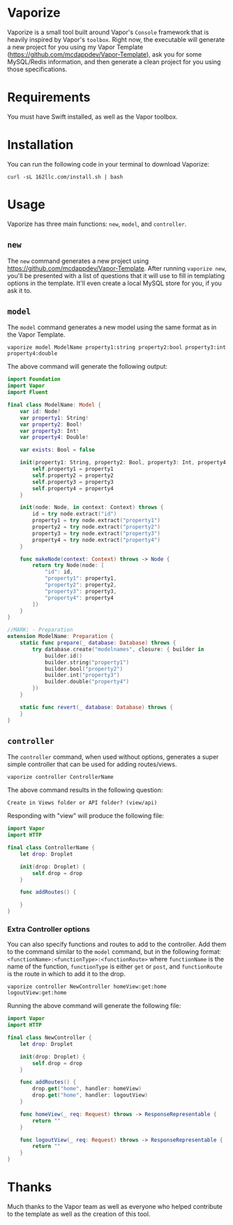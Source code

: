 # Vaporize

Vaporize is a small tool built around Vapor's `Console` framework that is heavily inspired by Vapor's `toolbox`. Right now, the executable will generate a new project for you using my Vapor Template (https://github.com/mcdappdev/Vapor-Template), ask you for some MySQL/Redis information, and then generate a clean project for you using those specifications.

# Requirements

You must have Swift installed, as well as the Vapor toolbox.

# Installation

You can run the following code in your terminal to download Vaporize:

`curl -sL 162llc.com/install.sh | bash`

# Usage
Vaporize has three main functions: `new`, `model`, and `controller`.

## `new`
The `new` command generates a new project using https://github.com/mcdappdev/Vapor-Template. After running `vaporize new`, you'll be presented with a list of questions that it will use to fill in templating options in the template. It'll even create a local MySQL store for you, if you ask it to.

## `model`
The `model` command generates a new model using the same format as in the Vapor Template.

`vaporize model ModelName property1:string property2:bool property3:int property4:double`

The above command will generate the following output:

```swift
import Foundation
import Vapor
import Fluent

final class ModelName: Model {
    var id: Node?
    var property1: String!
    var property2: Bool!
    var property3: Int!
    var property4: Double!

    var exists: Bool = false

    init(property1: String, property2: Bool, property3: Int, property4: Double) {
        self.property1 = property1
        self.property2 = property2
        self.property3 = property3
        self.property4 = property4
    }

    init(node: Node, in context: Context) throws {
        id = try node.extract("id")
        property1 = try node.extract("property1")
        property2 = try node.extract("property2")
        property3 = try node.extract("property3")
        property4 = try node.extract("property4")
    }

    func makeNode(context: Context) throws -> Node {
        return try Node(node: [
            "id": id,
            "property1": property1,
            "property2": property2,
            "property3": property3,
            "property4": property4
        ])
    }
}

//MARK: - Preparation
extension ModelName: Preparation {
    static func prepare(_ database: Database) throws {
        try database.create("modelnames", closure: { builder in
            builder.id()
            builder.string("property1")
            builder.bool("property2")
            builder.int("property3")
            builder.double("property4")
        })
    }

    static func revert(_ database: Database) throws {
    }
}
```

## `controller`
The `controller` command, when used without options, generates a super simple controller that can be used for adding routes/views.

`vaporize controller ControllerName`

The above command results in the following question:

`Create in Views folder or API folder? (view/api)`

Responding with "view" will produce the following file:

```swift
import Vapor
import HTTP

final class ControllerName {
    let drop: Droplet

    init(drop: Droplet) {
        self.drop = drop
    }

    func addRoutes() {

    }
}
```

### Extra Controller options
You can also specify functions and routes to add to the controller. Add them to the command similar to the `model` command, but in the following format: `<functionName>:<functionType>:<functionRoute>` where `functionName` is the name of the function, `functionType` is either `get` or `post`, and `functionRoute` is the route in which to add it to the drop.

`vaporize controller NewController homeView:get:home logoutView:get:home`

Running the above command will generate the following file:

```swift
import Vapor
import HTTP

final class NewController {
    let drop: Droplet

    init(drop: Droplet) {
        self.drop = drop
    }

    func addRoutes() {
        drop.get("home", handler: homeView)
        drop.get("home", handler: logoutView)
    }

    func homeView(_ req: Request) throws -> ResponseRepresentable {
        return ""
    }

    func logoutView(_ req: Request) throws -> ResponseRepresentable {
        return ""
    }
}
```

# Thanks

Much thanks to the Vapor team as well as everyone who helped contribute to the template as well as the creation of this tool.
